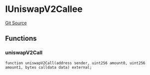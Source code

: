# IUniswapV2Callee
[Git Source](https://github.com/euler-xyz/euler-maglev/blob/d6fc4adb9f1050f1348bfff5db3603f2482ba705/src/interfaces/IUniswapV2Callee.sol)


## Functions
### uniswapV2Call


```solidity
function uniswapV2Call(address sender, uint256 amount0, uint256 amount1, bytes calldata data) external;
```

